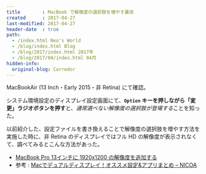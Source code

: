 ```yaml
---
title        : MacBook で解像度の選択肢を増やす裏技
created      : 2017-04-27
last-modified: 2017-04-27
header-date  : true
path:
  - /index.html Neo's World
  - /blog/index.html Blog
  - /blog/2017/index.html 2017年
  - /blog/2017/04/index.html 04月
hidden-info:
  original-blog: Corredor
---
```


MacBookAir (13 Inch・Early 2015・非 Retina) にて確認。

システム環境設定のディスプレイ設定画面にて、**`Option` キーを押しながら「変更」ラジオボタンを押す**と、*通常選べない解像度の選択肢が登場する*ことを知った。

以前紹介した、設定ファイルを書き換えることで解像度の選択肢を増やす方法を実施した時に、非 Retina のディスプレイではフル HD の解像度が表示されなくて、調べてみるとこんな方法があった。

- [MacBook Pro 13インチに 1920x1200 の解像度を追加する](/blog/2016/11/02-01.html)
- 参考 : [Macでデュアルディスプレイ！オススメ設定&アプリまとめ – NICOA](https://jimon.info/mac-dual-setting/)
